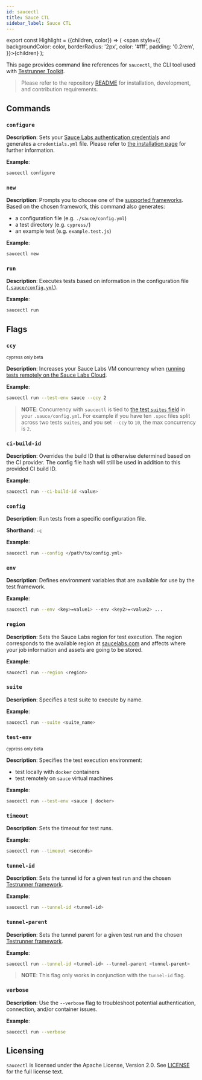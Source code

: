 ```yaml
---
id: saucectl
title: Sauce CTL
sidebar_label: Sauce CTL
---
```


export const Highlight = ({children, color}) => ( <span style={{
      backgroundColor: color,
      borderRadius: '2px',
      color: '#fff',
      padding: '0.2rem',
    }}>{children}</span> );

This page provides command line references for `saucectl`, the CLI tool used with [Testrunner Toolkit](testrunner-toolkit.md). 

> Please refer to the repository [README](https://github.com/saucelabs/saucectl) for installation, development, and contribution requirements.

## Commands

### `configure`

__Description__: Sets your [Sauce Labs authentication credentials](https://app.saucelabs.com/user-settings) and generates a `credentials.yml` file. Please refer to [the installation page](/testrunner-toolkit/installation#connecting-to-sauce-labs) for further information.

__Example__:
```bash
saucectl configure
```

### `new`

__Description__: Prompts you to choose one of the [supported frameworks](/testrunner-toolkit#supported-frameworks-and-browsers). Based on the chosen framework, this command also generates:

* a configuration file (e.g. `./sauce/config.yml`) 
* a test directory (e.g. `cypress/`)
* an example test (e.g. `example.test.js`)

__Example__:
```bash
saucectl new
```

### `run`

__Description__: Executes tests based on information in the configuration file ([`.sauce/config.yml`](/testrunner-toolkit/configuration)).

__Example__:

```bash
saucectl run
```

## Flags

### `ccy`

<p><small><Highlight color="#25c2a0">cypress only</Highlight> <Highlight color="#1877F2">beta</Highlight> </small></p>

__Description__: Increases your Sauce Labs VM concurrency when [running tests remotely on the Sauce Labs Cloud](/testrunner-toolkit/running-tests#test-on-sauce-labs).
                                                                                                                                                                       

__Example__:
```bash
saucectl run --test-env sauce --ccy 2
```

> __NOTE__: Concurrency with `saucectl` is tied to [the test `suites` field](/testrunner-toolkit/configuration#suites) in your `.sauce/config.yml`. 
> For example if you have ten `.spec` files split across two tests `suites`, and you set `--ccy` to `10`, the max concurrency is `2`.

### `ci-build-id`

__Description__: Overrides the build ID that is otherwise determined based on the CI provider. The config file hash will still be used in addition to this provided CI build ID.

__Example__:
```sh
saucectl run --ci-build-id <value>
```

### `config`

__Description__: Run tests from a specific configuration file.

__Shorthand__: `-c`

__Example__:
```bash
saucectl run --config </path/to/config.yml>
```

### `env`

__Description__: Defines environment variables that are available for use by the test framework.

__Example__:
```bash
saucectl run --env <key>=value1> --env <key2>=<value2> ...
```

### `region`

__Description__: Sets the Sauce Labs region for test execution. The region corresponds to the available region at [saucelabs.com](https://app.saucelabs.com) and affects where your job information and assets are going to be stored.

__Example__:
```bash
saucectl run --region <region>
```

### `suite`

__Description__: Specifies a test suite to execute by name.

__Example__:
```bash
saucectl run --suite <suite_name>
```

### `test-env`

<p><small><Highlight color="#25c2a0">cypress only</Highlight> <Highlight color="#1877F2">beta</Highlight> </small></p>

__Description__: Specifies the test execution environment:
* test locally with `docker` containers 
* test remotely on `sauce` virtual machines

__Example__:
```bash
saucectl run --test-env <sauce | docker>
```

### `timeout`

__Description__: Sets the timeout for test runs.

__Example__:
```bash
saucectl run --timeout <seconds>
```

### `tunnel-id`

__Description__: Sets the tunnel id for a given test run and the chosen [Testrunner framework](testrunner-toolkit/running-tests.md#automation-framework-examples).

__Example__:
```bash
saucectl run --tunnel-id <tunnel-id>
```

### `tunnel-parent`

__Description__: Sets the tunnel parent for a given test run and the chosen [Testrunner framework](testrunner-toolkit/running-tests.md#automation-framework-examples).

__Example__:
```bash
saucectl run --tunnel-id <tunnel-id> --tunnel-parent <tunnel-parent>
```

> __NOTE__: This flag only works in conjunction with the `tunnel-id` flag.


### `verbose`

__Description__: Use the `--verbose` flag to troubleshoot potential authentication, connection, and/or container issues.

__Example__:
```bash
saucectl run --verbose
```

## Licensing

`saucectl` is licensed under the Apache License, Version 2.0. See [LICENSE](https://github.com/saucelabs/saucectl/blob/master/LICENSE) for the full license text.
